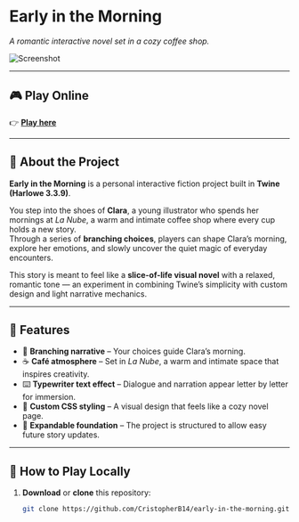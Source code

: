 # Early in the Morning

_A romantic interactive novel set in a cozy coffee shop._

![Screenshot](docs/screenshot.png)

---

## 🎮 Play Online

👉 [**Play here**](https://CristopherB14.github.io/createYourStory//earlyInTheMorning.html)

---

## 📖 About the Project

**Early in the Morning** is a personal interactive fiction project built in **Twine (Harlowe 3.3.9)**.  

You step into the shoes of **Clara**, a young illustrator who spends her mornings at *La Nube*, a warm and intimate coffee shop where every cup holds a new story.  
Through a series of **branching choices**, players can shape Clara’s morning, explore her emotions, and slowly uncover the quiet magic of everyday encounters.

This story is meant to feel like a **slice-of-life visual novel** with a relaxed, romantic tone — an experiment in combining Twine’s simplicity with custom design and light narrative mechanics.

---

## 🌟 Features

- 📖 **Branching narrative** – Your choices guide Clara’s morning.  
- ☕ **Café atmosphere** – Set in *La Nube*, a warm and intimate space that inspires creativity.  
- ⌨️ **Typewriter text effect** – Dialogue and narration appear letter by letter for immersion.  
- 🎨 **Custom CSS styling** – A visual design that feels like a cozy novel page.  
- 🌱 **Expandable foundation** – The project is structured to allow easy future story updates.

---

## 🚀 How to Play Locally

1. **Download** or **clone** this repository:
   ```bash
   git clone https://github.com/CristopherB14/early-in-the-morning.git
